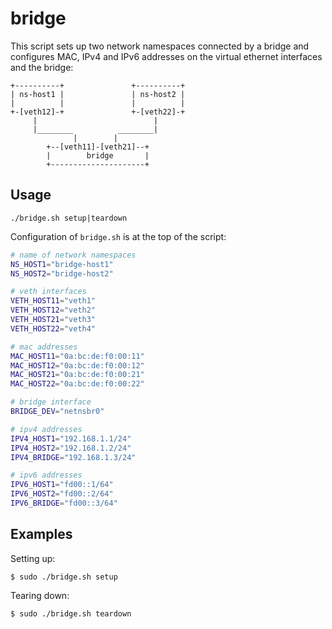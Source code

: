 # bridge

This script sets up two network namespaces connected by a bridge and configures
MAC, IPv4 and IPv6 addresses on the virtual ethernet interfaces and the bridge:

```
+----------+               +----------+
| ns-host1 |               | ns-host2 |
|          |               |          |
+-[veth12]-+               +-[veth22]-+
     |                          |
     |________          ________|
              |        |
        +--[veth11]-[veth21]--+
        |        bridge       |
        +---------------------+

```

## Usage

```
./bridge.sh setup|teardown
```

Configuration of `bridge.sh` is at the top of the script:

```bash
# name of network namespaces
NS_HOST1="bridge-host1"
NS_HOST2="bridge-host2"

# veth interfaces
VETH_HOST11="veth1"
VETH_HOST12="veth2"
VETH_HOST21="veth3"
VETH_HOST22="veth4"

# mac addresses
MAC_HOST11="0a:bc:de:f0:00:11"
MAC_HOST12="0a:bc:de:f0:00:12"
MAC_HOST21="0a:bc:de:f0:00:21"
MAC_HOST22="0a:bc:de:f0:00:22"

# bridge interface
BRIDGE_DEV="netnsbr0"

# ipv4 addresses
IPV4_HOST1="192.168.1.1/24"
IPV4_HOST2="192.168.1.2/24"
IPV4_BRIDGE="192.168.1.3/24"

# ipv6 addresses
IPV6_HOST1="fd00::1/64"
IPV6_HOST2="fd00::2/64"
IPV6_BRIDGE="fd00::3/64"
```

## Examples

Setting up:

```console
$ sudo ./bridge.sh setup
```

Tearing down:

```console
$ sudo ./bridge.sh teardown
```
